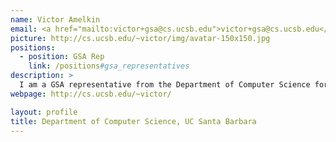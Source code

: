 ```yaml
---
name: Victor Amelkin
email: <a href="mailto:victor+gsa@cs.ucsb.edu">victor+gsa@cs.ucsb.edu</a> (PGP key 0x1265C57A)
picture: http://cs.ucsb.edu/~victor/img/avatar-150x150.jpg
positions:
  - position: GSA Rep
    link: /positions#gsa_representatives
description: >
  I am a GSA representative from the Department of Computer Science for 2014-15 academic year. If you have some concerns about your graduate student life, or want to get some resources (e.g., money) from GSA, let me know. Besides being a graduate representative, I do research on mathematical tools for the analysis of large graphs evolving in time.
webpage: http://cs.ucsb.edu/~victor/

layout: profile
title: Department of Computer Science, UC Santa Barbara
---
```

